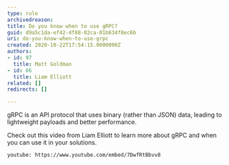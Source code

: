 ```yaml
---
type: rule
archivedreason: 
title: Do you know when to use gRPC?
guid: d9a5c1da-ef42-4f88-82ca-01b634f8ec6b
uri: do-you-know-when-to-use-grpc
created: 2020-10-22T17:54:15.0000000Z
authors:
- id: 97
  title: Matt Goldman
- id: 66
  title: Liam Elliott
related: []
redirects: []

---
```


gRPC is an API protocol that uses binary (rather than JSON) data, leading to lightweight payloads and better performance.

<!--endintro-->

Check out this video from Liam Elliott to learn more about gRPC and when you can use it in your solutions.


`youtube: https://www.youtube.com/embed/7DwfRtBbvv8`
